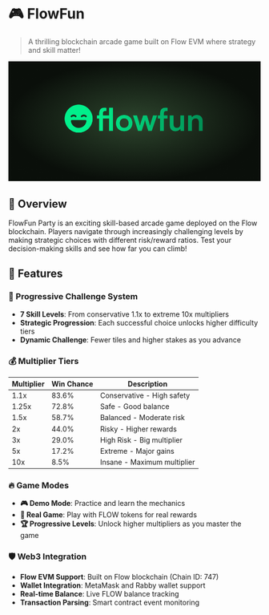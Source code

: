 # 🎮 FlowFun

> A thrilling blockchain arcade game built on Flow EVM where strategy and skill matter!

![FlowFun Party](public/readme.png)

## 🌟 Overview

FlowFun Party is an exciting skill-based arcade game deployed on the Flow blockchain. Players navigate through increasingly challenging levels by making strategic choices with different risk/reward ratios. Test your decision-making skills and see how far you can climb!

## 🎯 Features

### 🎲 Progressive Challenge System

- **7 Skill Levels**: From conservative 1.1x to extreme 10x multipliers
- **Strategic Progression**: Each successful choice unlocks higher difficulty tiers
- **Dynamic Challenge**: Fewer tiles and higher stakes as you advance

### 💰 Multiplier Tiers

| Multiplier | Win Chance | Description                 |
| ---------- | ---------- | --------------------------- |
| 1.1x       | 83.6%      | Conservative - High safety  |
| 1.25x      | 72.8%      | Safe - Good balance         |
| 1.5x       | 58.7%      | Balanced - Moderate risk    |
| 2x         | 44.0%      | Risky - Higher rewards      |
| 3x         | 29.0%      | High Risk - Big multiplier  |
| 5x         | 17.2%      | Extreme - Major gains       |
| 10x        | 8.5%       | Insane - Maximum multiplier |

### 🔥 Game Modes

- **🎮 Demo Mode**: Practice and learn the mechanics
- **💎 Real Game**: Play with FLOW tokens for real rewards
- **🏆 Progressive Levels**: Unlock higher multipliers as you master the game

### 🛡️ Web3 Integration

- **Flow EVM Support**: Built on Flow blockchain (Chain ID: 747)
- **Wallet Integration**: MetaMask and Rabby wallet support
- **Real-time Balance**: Live FLOW balance tracking
- **Transaction Parsing**: Smart contract event monitoring
